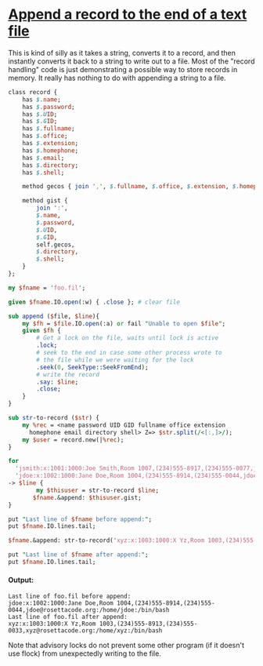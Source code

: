 [1]: https://rosettacode.org/wiki/Append_a_record_to_the_end_of_a_text_file

# [Append a record to the end of a text file][1]

This is kind of silly as it takes a string, converts it to a record, and then instantly converts it back to a string to write out to a file. Most of the "record handling" code is just demonstrating a possible way to store records in memory. It really has nothing to do with appending a string to a file.

```perl
class record {
    has $.name;
    has $.password;
    has $.UID;
    has $.GID;
    has $.fullname;
    has $.office;
    has $.extension;
    has $.homephone;
    has $.email;
    has $.directory;
    has $.shell;

    method gecos { join ',', $.fullname, $.office, $.extension, $.homephone, $.email }

    method gist {
        join ':',
        $.name,
        $.password,
        $.UID,
        $.GID,
        self.gecos,
        $.directory,
        $.shell;
    }
};

my $fname = 'foo.fil';

given $fname.IO.open(:w) { .close }; # clear file

sub append ($file, $line){
    my $fh = $file.IO.open(:a) or fail "Unable to open $file";
    given $fh {
        # Get a lock on the file, waits until lock is active
        .lock;
        # seek to the end in case some other process wrote to
        # the file while we were waiting for the lock
        .seek(0, SeekType::SeekFromEnd);
        # write the record
        .say: $line;
        .close;
    }
}

sub str-to-record ($str) {
    my %rec = <name password UID GID fullname office extension
      homephone email directory shell> Z=> $str.split(/<[:,]>/);
    my $user = record.new(|%rec);
}

for
  'jsmith:x:1001:1000:Joe Smith,Room 1007,(234)555-8917,(234)555-0077,jsmith@rosettacode.org:/home/jsmith:/bin/bash',
  'jdoe:x:1002:1000:Jane Doe,Room 1004,(234)555-8914,(234)555-0044,jdoe@rosettacode.org:/home/jdoe:/bin/bash'
-> $line {
        my $thisuser = str-to-record $line;
       $fname.&append: $thisuser.gist;
}

put "Last line of $fname before append:";
put $fname.IO.lines.tail;

$fname.&append: str-to-record('xyz:x:1003:1000:X Yz,Room 1003,(234)555-8913,(234)555-0033,xyz@rosettacode.org:/home/xyz:/bin/bash').gist;

put "Last line of $fname after append:";
put $fname.IO.lines.tail;
```

#### Output:
```
Last line of foo.fil before append:
jdoe:x:1002:1000:Jane Doe,Room 1004,(234)555-8914,(234)555-0044,jdoe@rosettacode.org:/home/jdoe:/bin/bash
Last line of foo.fil after append:
xyz:x:1003:1000:X Yz,Room 1003,(234)555-8913,(234)555-0033,xyz@rosettacode.org:/home/xyz:/bin/bash
```

Note that advisory locks do not prevent some other program (if it doesn't use flock) from unexpectedly writing to the file.

